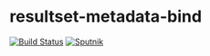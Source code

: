 # resultset-metadata-bind
[![Build Status](https://travis-ci.org/jinahya/resultset-metadata-bind.svg?branch=develop&style=flat-square)](https://travis-ci.org/jinahya/resultset-metadata-bind)
[![Sputnik](https://sputnik.ci/conf/badge)](https://sputnik.ci/app#/builds/jinahya/resultset-metadata-bind)
